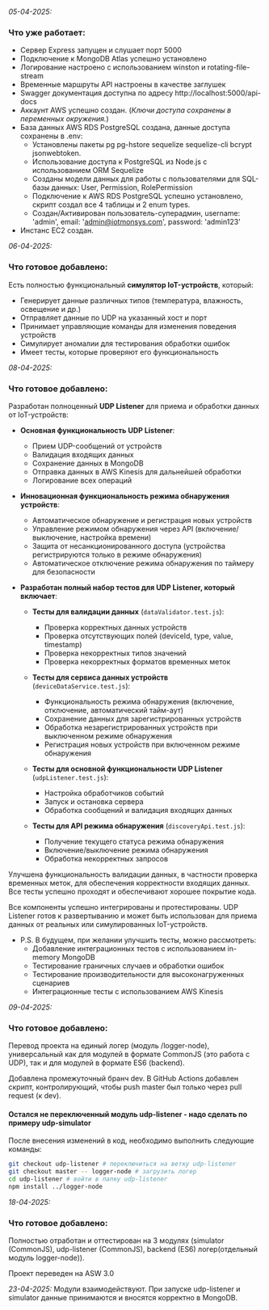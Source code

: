 *05-04-2025:*
### Что уже работает:

* Сервер Express запущен и слушает порт 5000
* Подключение к MongoDB Atlas успешно установлено
* Логирование настроено с использованием winston и rotating-file-stream
* Временные маршруты API настроены в качестве заглушек
* Swagger документация доступна по адресу http://localhost:5000/api-docs
* Аккаунт AWS успешно создан. (*Ключи доступа сохранены в переменных окружения.*)
* База данных AWS RDS PostgreSQL создана, данные доступа сохранены в .env:
   * Установлены пакеты pg pg-hstore sequelize sequelize-cli bcrypt jsonwebtoken.
   * Использование доступа к PostgreSQL из Node.js с использованием ORM Sequelize
   * Созданы модели данных для работы с пользователями для SQL-базы данных: User, Permission, RolePermission
   * Подключение к AWS RDS PostgreSQL успешно установлено, скрипт создал все 4 таблицы и 2 enum types.
   * Создан/Активирован пользователь-суперадмин, username: 'admin', email: 'admin@iotmonsys.com', password: 'admin123'
* Инстанс EC2 создан. 

*06-04-2025:*
### Что готовое добавлено:
Есть полностью функциональный **симулятор IoT-устройств**, который:
* Генерирует данные различных типов (температура, влажность, освещение и др.)
* Отправляет данные по UDP на указанный хост и порт
* Принимает управляющие команды для изменения поведения устройств
* Симулирует аномалии для тестирования обработки ошибок
* Имеет тесты, которые проверяют его функциональность

*08-04-2025:*
### Что готовое добавлено:
Разработан полноценный **UDP Listener** для приема и обработки данных от IoT-устройств:

* **Основная функциональность UDP Listener**:
  * Прием UDP-сообщений от устройств
  * Валидация входящих данных
  * Сохранение данных в MongoDB
  * Отправка данных в AWS Kinesis для дальнейшей обработки
  * Логирование всех операций

* **Инновационная функциональность режима обнаружения устройств**:
  * Автоматическое обнаружение и регистрация новых устройств
  * Управление режимом обнаружения через API (включение/выключение, настройка времени)
  * Защита от несанкционированного доступа (устройства регистрируются только в режиме обнаружения)
  * Автоматическое отключение режима обнаружения по таймеру для безопасности

* **Разработан полный набор тестов для **UDP Listener**, который включает**:

  * **Тесты для валидации данных** (`dataValidator.test.js`):
    * Проверка корректных данных устройств
    * Проверка отсутствующих полей (deviceId, type, value, timestamp)
    * Проверка некорректных типов значений
    * Проверка некорректных форматов временных меток

  * **Тесты для сервиса данных устройств** (`deviceDataService.test.js`):
    * Функциональность режима обнаружения (включение, отключение, автоматический тайм-аут)
    * Сохранение данных для зарегистрированных устройств
    * Обработка незарегистрированных устройств при выключенном режиме обнаружения
    * Регистрация новых устройств при включенном режиме обнаружения

  * **Тесты для основной функциональности UDP Listener** (`udpListener.test.js`):
    * Настройка обработчиков событий
    * Запуск и остановка сервера
    * Обработка сообщений и валидация входящих данных

  * **Тесты для API режима обнаружения** (`discoveryApi.test.js`):
    * Получение текущего статуса режима обнаружения
    * Включение/выключение режима обнаружения
    * Обработка некорректных запросов

Улучшена функциональность валидации данных, в частности проверка временных меток, для обеспечения корректности входящих данных. Все тесты успешно проходят и обеспечивают хорошее покрытие кода.

Все компоненты успешно интегрированы и протестированы. UDP Listener готов к развертыванию и может быть использован для приема данных от реальных или симулированных IoT-устройств.

* P.S. В будущем, при желании улучшить тесты, можно рассмотреть:
  * Добавление интеграционных тестов с использованием in-memory MongoDB
  * Тестирование граничных случаев и обработки ошибок
  * Тестирование производительности для высоконагруженных сценариев
  * Интеграционные тесты с использованием AWS Kinesis

*09-04-2025:*
### Что готовое добавлено:
Перевод проекта на единый логер (модуль /logger-node), универсальный как для модулей в формате CommonJS (это работа с UDP), так и для модулей в формате ES6 (backend).

Добавлена промежуточный бранч dev. В GitHub Actions добавлен скрипт, контролирующий, чтобы push master был только через pull request (к dev).

#### Остался не переключенный модуль udp-listener - надо сделать по примеру udp-simulator

После внесения изменений в код, необходимо выполнить следующие команды:
```bash
git checkout udp-listener # переключиться на ветку udp-listener
git checkout master -- logger-node # загрузить логер
cd udp-listener # войти в папку udp-listener
npm install ../logger-node
```

*18-04-2025:*
### Что готовое добавлено:
Полностью отработан и оттестирован на 3 модулях (simulator (CommonJS), udp-listener (CommonJS), backend (ES6) логер(отдельный модуль logger-node)).

Проект переведен на ASW 3.0

*23-04-2025:*
Модули взаимодействуют.
При запуске udp-listener и simulator данные принимаются и вносятся корректно в MongoDB.

